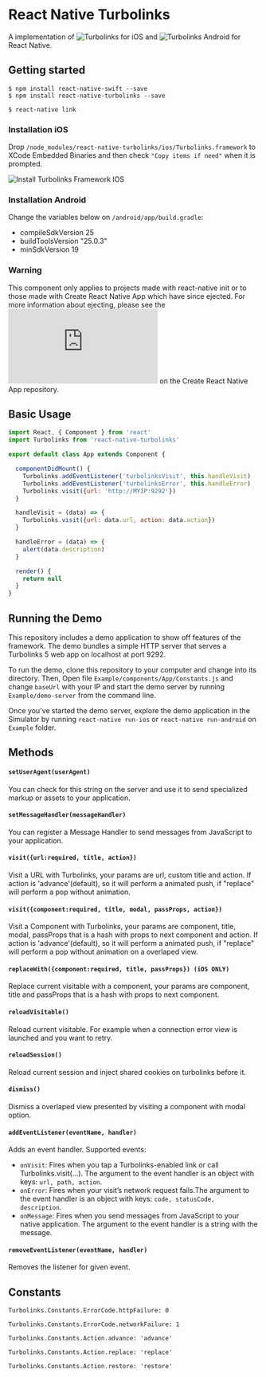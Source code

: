 # React Native Turbolinks
A implementation of ![Turbolinks for iOS](https://github.com/turbolinks/turbolinks-ios) and ![Turbolinks Android](https://github.com/turbolinks/turbolinks-android) for React Native.

## Getting started
```
$ npm install react-native-swift --save
$ npm install react-native-turbolinks --save

$ react-native link
```

### Installation iOS

Drop `/node_modules/react-native-turbolinks/ios/Turbolinks.framework` to XCode Embedded Binaries and then check `"Copy items if need"` when it is prompted.

![Install Turbolinks Framework IOS](https://raw.githubusercontent.com/lazaronixon/react-native-turbolinks/master/Example/screenshots/install-turbolinks-framework-ios.jpg)

### Installation Android
Change the variables below on `/android/app/build.gradle`:
- compileSdkVersion 25
- buildToolsVersion "25.0.3"
- minSdkVersion 19

### Warning
This component only applies to projects made with react-native init or to those made with Create React Native App which have since ejected. For more information about ejecting, please see the ![guide](https://github.com/react-community/create-react-native-app/blob/master/EJECTING.md) on the Create React Native App repository.

## Basic Usage
```javascript
import React, { Component } from 'react'
import Turbolinks from 'react-native-turbolinks'

export default class App extends Component {

  componentDidMount() {
    Turbolinks.addEventListener('turbolinksVisit', this.handleVisit)
    Turbolinks.addEventListener('turbolinksError', this.handleError)
    Turbolinks.visit({url: 'http://MYIP:9292'})
  }

  handleVisit = (data) => {
    Turbolinks.visit({url: data.url, action: data.action})
  }

  handleError = (data) => {
    alert(data.description)
  }

  render() {
    return null
  }
}
```

## Running the Demo
This repository includes a demo application to show off features of the framework. The demo bundles a simple HTTP server that serves a Turbolinks 5 web app on localhost at port 9292.

To run the demo, clone this repository to your computer and change into its directory. Then, Open file `Example/components/App/Constants.js` and change `baseUrl` with your IP and start the demo server by running `Example/demo-server` from the command line.

Once you’ve started the demo server, explore the demo application in the Simulator by running `react-native run-ios` or `react-native run-android` on `Example` folder.

## Methods

#### `setUserAgent(userAgent)`
You can check for this string on the server and use it to send specialized markup or assets to your application.

#### `setMessageHandler(messageHandler)`
You can register a Message Handler to send messages from JavaScript to your application.

#### `visit({url:required, title, action})`
Visit a URL with Turbolinks, your params are url, custom title and action. If action is 'advance'(default), so it will perform a animated push, if "replace" will perform a pop without animation.

#### `visit({component:required, title, modal, passProps, action})`
Visit a Component with Turbolinks, your params are component, title, modal, passProps that is a hash with props to next component and action. If action is 'advance'(default), so it will perform a animated push, if "replace" will perform a pop without animation on a overlaped view.

#### `replaceWith({component:required, title, passProps}) (iOS ONLY)`
Replace current visitable with a component, your params are component, title and passProps that is a hash with props to next component.

#### `reloadVisitable()`
Reload current visitable. For example when a connection error view is launched and you want to retry.

#### `reloadSession()`
Reload current session and inject shared cookies on turbolinks before it.

#### `dismiss()`
Dismiss a overlaped view presented by visiting a component with modal option.

#### `addEventListener(eventName, handler)`
Adds an event handler. Supported events:
- `onVisit`: Fires when you tap a Turbolinks-enabled link or call Turbolinks.visit(...). The argument to the event handler is an object with keys: `url, path, action`.
- `onError`: Fires when your visit’s network request fails.The argument to the event handler is an object with keys: `code, statusCode, description`.
- `onMessage`: Fires when you send messages from JavaScript to your native application. The argument to the event handler is a string with the message.

#### `removeEventListener(eventName, handler)`
Removes the listener for given event.

## Constants

`Turbolinks.Constants.ErrorCode.httpFailure: 0`

`Turbolinks.Constants.ErrorCode.networkFailure: 1`

`Turbolinks.Constants.Action.advance: 'advance'`

`Turbolinks.Constants.Action.replace: 'replace'`

`Turbolinks.Constants.Action.restore: 'restore'`
